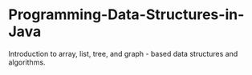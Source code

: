 # Programming-Data-Structures-in-Java
Introduction to array, list, tree, and graph - based data structures and algorithms.
